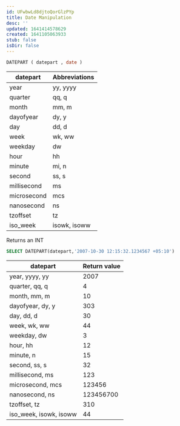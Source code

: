 ```yaml
---
id: UFwbwLd8djtoQorGlzPYp
title: Date Manipulation
desc: ''
updated: 1641414578629
created: 1641105063933
stub: false
isDir: false
---
```


```sql
DATEPART ( datepart , date )
```

| datepart    | Abbreviations |
| ----------- | ------------- |
| year        | yy, yyyy      |
| quarter     | qq, q         |
| month       | mm, m         |
| dayofyear   | dy, y         |
| day         | dd, d         |
| week        | wk, ww        |
| weekday     | dw            |
| hour        | hh            |
| minute      | mi, n         |
| second      | ss, s         |
| millisecond | ms            |
| microsecond | mcs           |
| nanosecond  | ns            |
| tzoffset    | tz            |
| iso_week    | isowk, isoww  |

Returns an INT

```sql
SELECT DATEPART(datepart,'2007-10-30 12:15:32.1234567 +05:10')
```

| datepart               | Return value |
| ---------------------- | ------------ |
| year, yyyy, yy         | 2007         |
| quarter, qq, q         | 4            |
| month, mm, m           | 10           |
| dayofyear, dy, y       | 303          |
| day, dd, d             | 30           |
| week, wk, ww           | 44           |
| weekday, dw            | 3            |
| hour, hh               | 12           |
| minute, n              | 15           |
| second, ss, s          | 32           |
| millisecond, ms        | 123          |
| microsecond, mcs       | 123456       |
| nanosecond, ns         | 123456700    |
| tzoffset, tz           | 310          |
| iso_week, isowk, isoww | 44           |
